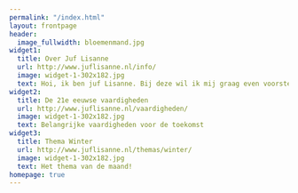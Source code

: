 ```yaml
---
permalink: "/index.html"
layout: frontpage
header:
  image_fullwidth: bloemenmand.jpg
widget1:
  title: Over Juf Lisanne
  url: http://www.juflisanne.nl/info/
  image: widget-1-302x182.jpg
  text: Hoi, ik ben juf Lisanne. Bij deze wil ik mij graag even voorstellen!
widget2:
  title: De 21e eeuwse vaardigheden
  url: http://www.juflisanne.nl/vaardigheden/
  image: widget-1-302x182.jpg
  text: Belangrijke vaardigheden voor de toekomst
widget3:
  title: Thema Winter
  url: http://www.juflisanne.nl/themas/winter/
  image: widget-1-302x182.jpg
  text: Het thema van de maand!
homepage: true
---
```


